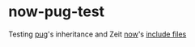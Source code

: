 # now-pug-test

Testing [pug](https://pugjs.org)'s inheritance and Zeit [now](https://github.com/zeit/now)'s [include files](https://zeit.co/docs/v2/advanced/builders#including-additional-files)